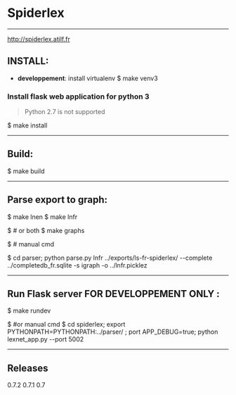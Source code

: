 
# Spiderlex
--------------------------

http://spiderlex.atilf.fr


## INSTALL:

* **developpement**: install virtualenv
    $ make venv3

### Install flask web application for python 3

> Python 2.7 is not supported

   $ make install 

-------------------------

## Build:

   $ make build 

--------------------------

## Parse export to graph:

   $ make lnen 
   $ make lnfr 

   $ # or both 
   $ make graphs 

   $ # manual cmd 

   $ cd parser; python parse.py lnfr ../exports/ls-fr-spiderlex/ --complete ../completedb_fr.sqlite -s igraph -o ../lnfr.picklez

--------------------------

## Run Flask server FOR DEVELOPPEMENT ONLY :

   $ make rundev

   $ #or manual cmd 
   $ cd spiderlex; export PYTHONPATH=PYTHONPATH:../parser/ ; port APP_DEBUG=true;  python lexnet_app.py  --port 5002

--------------------------


## Releases

0.7.2 
0.7.1
0.7
